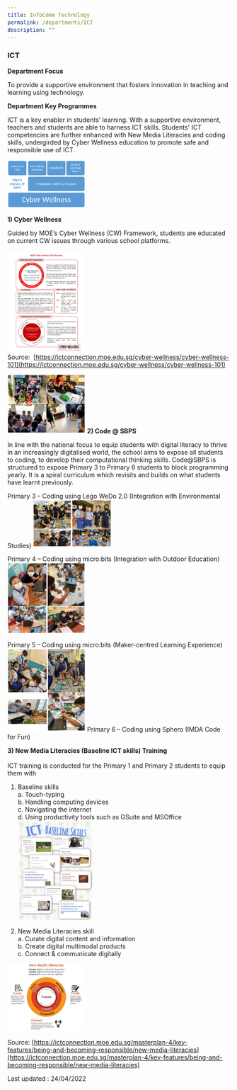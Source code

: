 ```yaml
---
title: InfoComm Technology
permalink: /departments/ICT
description: ""
---
```

### ICT
**Department Focus**

To provide a supportive environment that fosters innovation in teaching and learning using technology.

  
**Department Key Programmes**  
  

ICT is a key enabler in students’ learning. With a supportive environment, teachers and students are able to harness ICT skills. Students' ICT competencies are further enhanced with New Media Literacies and coding skills, undergirded by Cyber Wellness education to promote safe and responsible use of ICT.

<img src="/images/ICT1.png" 
     style="width:35%">

**1) Cyber Wellness**  
  

Guided by MOE’s Cyber Wellness (CW) Framework, students are educated on current CW issues through various school platforms.

<img src="/images/ICT2.png" 
     style="width:35%">
Source:  [https://ictconnection.moe.edu.sg/cyber-wellness/cyber-wellness-101](https://ictconnection.moe.edu.sg/cyber-wellness/cyber-wellness-101)

<img src="/images/ict5.png" 
     style="width:35%">
**2) Code @ SBPS**  
  

In line with the national focus to equip students with digital literacy to thrive in an increasingly digitalised world, the school aims to expose all students to coding, to develop their computational thinking skills. Code@SBPS is structured to expose Primary 3 to Primary 6 students to block programming yearly. It is a spiral curriculum which revisits and builds on what students have learnt previously.

Primary 3 – Coding using Lego WeDo 2.0 (Integration with Environmental Studies)
<img src="/images/ict6.png" 
     style="width:35%">
		 
Primary 4 – Coding using micro:bits (Integration with Outdoor Education)
<img src="/images/ict7.png" 
     style="width:35%">

Primary 5 – Coding using micro:bits (Maker-centred Learning Experience)
<img src="/images/ict9.png" 
     style="width:35%">
Primary 6 – Coding using Sphero (IMDA Code for Fun)

**3) New Media Literacies (Baseline ICT skills) Training**  
    
ICT training is conducted for the Primary 1 and Primary 2 students to equip them with  
  
1) Baseline skills  
a. Touch-typing  
b. Handling computing devices  
c. Navigating the internet  
d. Using productivity tools such as GSuite and MSOffice
<img src="/images/ICT3.png" 
     style="width:35%">

2) New Media Literacies skill    
a. Curate digital content and information  
b. Create digital multimodal products  
c. Connect & communicate digitally

<img src="/images/ICT4.png" 
     style="width:35%">

Source: [https://ictconnection.moe.edu.sg/masterplan-4/key-features/being-and-becoming-responsible/new-media-literacies](https://ictconnection.moe.edu.sg/masterplan-4/key-features/being-and-becoming-responsible/new-media-literacies)  
  
Last updated : 24/04/2022